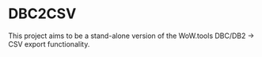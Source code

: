 # DBC2CSV
This project aims to be a stand-alone version of the WoW.tools DBC/DB2 -> CSV export functionality.
